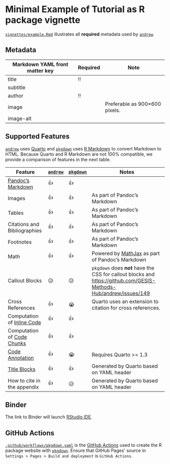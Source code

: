 # Minimal Example of Tutorial as R package vignette

[`vignettes/example.Rmd`](https://github.com/GESIS-Methods-Hub/minimal-example-rstats-package/blob/main/vignettes/example.Rmd) illustrates all **required** metadata used by [`andrew`](https://github.com/GESIS-Methods-Hub/andrew).

## Metadata

| Markdown YAML front matter key | Required | Note |
| --- | --- | --- |
| title | ‼️ | |
| subtitle | | |
| author | ‼️ | |
| image | | Preferable as 900×600 pixels. |
| image-alt | | |

## Supported Features

[`andrew`](https://github.com/GESIS-Methods-Hub/andrew) uses [Quarto](https://quarto.org/) and [`pkgdown`](https://pkgdown.r-lib.org/) uses [R Markdown](https://rmarkdown.rstudio.com/) to convert Markdown to HTML. Because Quarto and R Markdown are not 100% compatible, we provide a comparison of features in the next table.

| Feature | [`andrew`](https://github.com/GESIS-Methods-Hub/andrew) | [`pkgdown`](https://pkgdown.r-lib.org/) | Notes |
| --- | --- | --- | --- |
| [Pandoc’s Markdown](https://pandoc.org/MANUAL.html#pandocs-markdown) | 👍 | 👍 | |
| Images | 👍 | 👍 | As part of Pandoc’s Markdown |
| Tables | 👍 | 👍 | As part of Pandoc’s Markdown |
| Citations and Bibliographies | 👍 | 👍 | As part of Pandoc’s Markdown |
| Footnotes | 👍 | 👍 | As part of Pandoc’s Markdown |
| Math | 👍 | 👍 | Powered by [MathJax](https://www.mathjax.org/) as part of Pandoc’s Markdown |
| Callout Blocks | 😥 | 😥 | `pkgdown` does **not** have the CSS for callout blocks and https://github.com/GESIS-Methods-Hub/andrew/issues/149 |
| Cross References | 👍 | 😭 | Quarto uses an extension to citation for cross references. |
| Computation of [Inline Code](https://rmarkdown.rstudio.com/lesson-4.html) | 👍 | 👍 | |
| Computation of [Code Chunks](https://rmarkdown.rstudio.com/lesson-3.html) | 👍 | 👍 | |
| [Code Annotation](https://quarto.org/docs/authoring/code-annotation.html) | 👍 | 😭 | Requires Quarto >= 1.3 |
| [Title Blocks](https://quarto.org/docs/authoring/title-blocks.html) | 👍 | 👍 | Generated by Quarto based on YAML header |
| How to cite in the appendix | 👍 | 😥 | Generated by Quarto based on YAML header |

## Binder

The link to Binder will launch [RStudio IDE](https://posit.co/products/open-source/rstudio-server/).

## GitHub Actions

[`.github/workflows/pkgdown.yaml`](.github/workflows/pkgdown.yaml) is the [GitHub Actions](https://docs.github.com/en/actions) used to create the R package website with [`pkgdown`](https://pkgdown.r-lib.org/). Ensure that GitHub Pages' source in `Settings > Pages > Build and deployment` is `GitHub Actions`.
